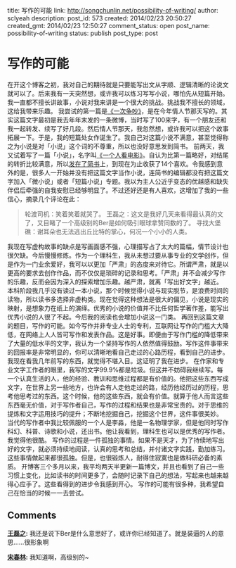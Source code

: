 title: 写作的可能
link: http://songchunlin.net/possibility-of-writing/
author: sclyeah
description: 
post_id: 573
created: 2014/02/23 20:50:27
created_gmt: 2014/02/23 12:50:27
comment_status: open
post_name: possibility-of-writing
status: publish
post_type: post

# 写作的可能

在开这个博客之初，我对自己的期待就是只要能写出文从字顺、逻辑清晰的论说文就可以了。后来我有一天突然想，或许我可以练习写写小说，哪怕先从短篇开始。我一直都不擅长讲故事，小说对我来讲是一个很大的挑战。挑战我不擅长的领域，这给我带来乐趣。 我尝试的第一篇是[《一次争吵》](/a-quarrel/)，是在今年情人节那天写的。其实这篇文字最初是我去年年末发的一条微博，当时写了100来字，有一个朋友还和我一起转发、续写了好几段。然后情人节那天，我忽然想，或许我可以把这个故事拓展一下。于是，我的短篇处女作诞生了。我自己对这篇小说不满意，甚至觉得称之为小说是对「小说」这个词的不尊重，所以也没好意思发到简书。 前两天，我又试着写了一篇「小说」，名字叫[《一个人看电影》](http://songchunlin.net/watch-movie-alone/)。自认为比第一篇略好，对结尾的转折比较满意，所以[发在了简书](http://jianshu.io/p/87ab211011a4)上，到现在为止收获了14个喜欢。令我感到意外的是，很多人一开始并没有把这篇文字当作小说，连简书的编辑都没有把这篇文字加入「微小说」或者「短篇小说」专题。我以为主人公近乎变态的优越感和缺失伴侣后牵强的自我安慰已经够明显了。不过还好还是有人喜欢，这增加了我的一些信心，摘录几个评论在此： 

> 轮渡司机：笑着笑着就哭了。 王磊之：这文是我好几天来看得最认真的文了，又目睹了一个高级别的Ber是如何吸引眼球拿赞同数的了。 寻找大堡礁：谢耳朵也无法逃出丘比特的掌心，何况一个小小的人类。

我现在写虚构故事的缺点是写画面感不强，心理描写占了太大的篇幅，情节设计也很欠缺。今后慢慢修炼。作为一个理科生，我从未想过要从事专业的文学创作，但是作为一门业余爱好，我可以以更加「严肃」的态度来对待它。所谓严肃，就是以更高的要求去创作作品，而不仅仅是琐碎的记录和思考。「严肃」并不会减少写作的乐趣，反而会因为深入的探索增加乐趣。越严肃，就离「写出好文字」越近。 本科阶段我几乎没有读过一本小说，那个时候觉得小说与现实脱节，是浪费时间的读物，所以读书多选择非虚构类。现在觉得这种想法是很大的偏见，小说是现实的映射，是想象力在纸上的演绎。优秀的小说的价值并不比任何哲学著作差，能写出优秀小说的人很了不起。今后我的阅读也会增加小说这一门类。 再回到这篇文章的题目，写作的可能。如今写作并非专业人士的专利，互联网让写作的门槛大大降低，在网络上人人皆可写作和发表作品。这是好事。即便由于写作门槛的降低带来了大量的低水平的文字，我认为一个坚持写作的人依然值得鼓励。写作这件事带来的回报率是非常明显的，你可以清晰地看自己走过的心路历程，看到自己的进步。我现在看我几年前写的东西，就觉得不堪入目。这证明了我在进步。 在作家和专业文字工作者的眼里，我写的文字99.9%都是垃圾。但这并不妨碍我继续写。每一个认真生活的人，他的经验、教训和思维过程都是有价值的。他把这些东西写成文字，在世界上另一些地方，也许会有人走他走过的路，经历他经历过的历程，思考他思考过的东西。这个时候，他的这些东西，就会有价值。就算于他人而言这些东西毫无价值，对于写作者自己，写作的过程和结果也是非常宝贵的。对于思维的提炼和文字运用技巧的提升；不断地挖掘自己，挖掘这个世界，这件事很美妙。 当代的写作者中我比较佩服的一个人是李淼，他是一名物理学家，但是他同时写作科幻、科普、诗歌和小说，还出书。他让我看到，理科生也可以是优秀的写作者。我觉得他很酷。 写作的过程是一件孤独的事情。如果不是天才，为了持续地写出好的文字，就必须持续地阅读，认真的思考和总结，并付诸文字实践，勤加练习。这些事情做起来都很孤独。但是，也很锻炼人，耐得住寂寞也是做科研必备的素质。 开博客三个多月以来，我平均两天半更新一篇博文，并且也看到了自己一些习惯上变化，比如读书的时间更多了，会随时记录下自己的想法，写起来也越来越得心应手了。这些看得到的进步令我感到开心。 写作的可能有很多种，我希望自己在恰当的时候一一去尝试。

## Comments

**[王磊之](#174 "2014-02-24 15:28:37"):** 我还是说下Ber是什么意思好了，或许你已经知道了。就是装逼的人的意思……很形象啊

**[宋春林](#176 "2014-02-24 17:17:59"):** 我知道啊，高级别的~

